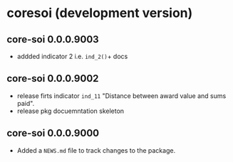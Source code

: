 # coresoi (development version)


## core-soi 0.0.0.9003

* addded indicator 2 i.e. `ind_2()`+ docs


## core-soi 0.0.0.9002

* release firts indicator `ind_11` "Distance between award value and sums paid".
* release pkg docuemntation skeleton



## core-soi 0.0.0.9000

* Added a `NEWS.md` file to track changes to the package.

